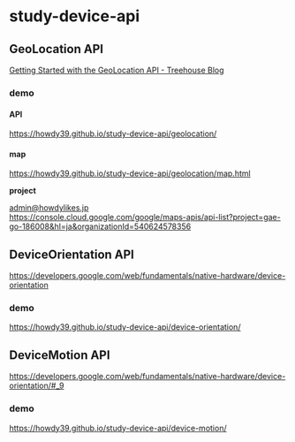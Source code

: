 # study-device-api


## GeoLocation API
[Getting Started with the GeoLocation API - Treehouse Blog](http://blog.teamtreehouse.com/getting-started-with-the-geolocation-api)

### demo
#### API
https://howdy39.github.io/study-device-api/geolocation/
#### map
https://howdy39.github.io/study-device-api/geolocation/map.html

**project**

admin@howdylikes.jp  
https://console.cloud.google.com/google/maps-apis/api-list?project=gae-go-186008&hl=ja&organizationId=540624578356


## DeviceOrientation API
https://developers.google.com/web/fundamentals/native-hardware/device-orientation

### demo
https://howdy39.github.io/study-device-api/device-orientation/


## DeviceMotion API
https://developers.google.com/web/fundamentals/native-hardware/device-orientation/#_9

### demo
https://howdy39.github.io/study-device-api/device-motion/
